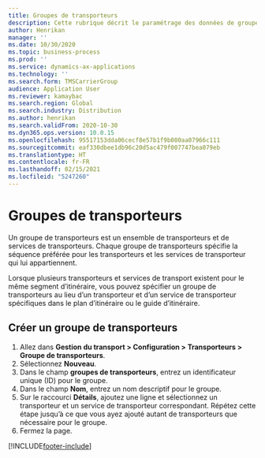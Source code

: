 ```yaml
---
title: Groupes de transporteurs
description: Cette rubrique décrit le paramétrage des données de groupes de transporteurs.
author: Henrikan
manager: ''
ms.date: 10/30/2020
ms.topic: business-process
ms.prod: ''
ms.service: dynamics-ax-applications
ms.technology: ''
ms.search.form: TMSCarrierGroup
audience: Application User
ms.reviewer: kamaybac
ms.search.region: Global
ms.search.industry: Distribution
ms.author: henrikan
ms.search.validFrom: 2020-10-30
ms.dyn365.ops.version: 10.0.15
ms.openlocfilehash: 95517153dda06cecf8e57b1f9b080aa07966c111
ms.sourcegitcommit: eaf330dbee1db96c20d5ac479f007747bea079eb
ms.translationtype: HT
ms.contentlocale: fr-FR
ms.lasthandoff: 02/15/2021
ms.locfileid: "5247260"
---
```

# <a name="carrier-groups"></a>Groupes de transporteurs

Un groupe de transporteurs est un ensemble de transporteurs et de services de transporteurs. Chaque groupe de transporteurs spécifie la séquence préférée pour les transporteurs et les services de transporteur qui lui appartiennent.

Lorsque plusieurs transporteurs et services de transport existent pour le même segment d’itinéraire, vous pouvez spécifier un groupe de transporteurs au lieu d’un transporteur et d’un service de transporteur spécifiques dans le plan d’itinéraire ou le guide d’itinéraire.

## <a name="create-a-carrier-group"></a>Créer un groupe de transporteurs

1. Allez dans **Gestion du transport &gt; Configuration &gt; Transporteurs &gt; Groupe de transporteurs**.
1. Sélectionnez **Nouveau**.
1. Dans le champ **groupes de transporteurs**, entrez un identificateur unique (ID) pour le groupe.
1. Dans le champ **Nom**, entrez un nom descriptif pour le groupe.
1. Sur le raccourci **Détails**, ajoutez une ligne et sélectionnez un transporteur et un service de transporteur correspondant. Répétez cette étape jusqu’à ce que vous ayez ajouté autant de transporteurs que nécessaire pour le groupe.
1. Fermez la page.


[!INCLUDE[footer-include](../../../includes/footer-banner.md)]